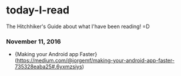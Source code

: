 # today-I-read

The Hitchhiker's Guide about what I'have been reading! =D

### November 11, 2016

- {Making your Android app Faster}(https://medium.com/@jorgemf/making-your-android-app-faster-735328eaba25#.6yxmzsiys)
